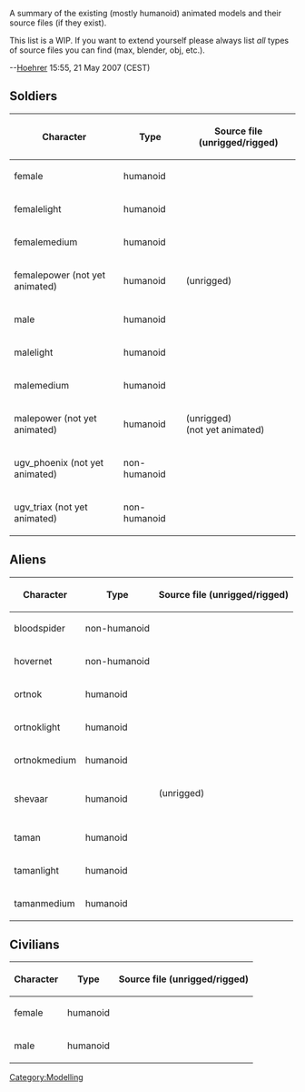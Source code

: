 A summary of the existing (mostly humanoid) animated models and their
source files (if they exist).

This list is a WIP. If you want to extend yourself please always list
*all* types of source files you can find (max, blender, obj, etc.).

--[Hoehrer](User:Hoehrer "wikilink") 15:55, 21 May 2007 (CEST)

## Soldiers

<table>
<thead>
<tr class="header">
<th><p>Character</p></th>
<th><p>Type</p></th>
<th><p>Source file (unrigged/rigged)</p></th>
</tr>
</thead>
<tbody>
<tr class="odd">
<td><p>female</p></td>
<td><p>humanoid</p></td>
<td></td>
</tr>
<tr class="even">
<td><p>femalelight</p></td>
<td><p>humanoid</p></td>
<td></td>
</tr>
<tr class="odd">
<td><p>femalemedium</p></td>
<td><p>humanoid</p></td>
<td></td>
</tr>
<tr class="even">
<td><p>femalepower (not yet animated)</p></td>
<td><p>humanoid</p></td>
<td><p>(unrigged)</p></td>
</tr>
<tr class="odd">
<td><p>male</p></td>
<td><p>humanoid</p></td>
<td></td>
</tr>
<tr class="even">
<td><p>malelight</p></td>
<td><p>humanoid</p></td>
<td></td>
</tr>
<tr class="odd">
<td><p>malemedium</p></td>
<td><p>humanoid</p></td>
<td></td>
</tr>
<tr class="even">
<td><p>malepower (not yet animated)</p></td>
<td><p>humanoid</p></td>
<td><p>(unrigged)<br />
(not yet animated)</p></td>
</tr>
<tr class="odd">
<td><p>ugv_phoenix (not yet animated)</p></td>
<td><p>non-humanoid</p></td>
<td></td>
</tr>
<tr class="even">
<td><p>ugv_triax (not yet animated)</p></td>
<td><p>non-humanoid</p></td>
<td></td>
</tr>
</tbody>
</table>

## Aliens

<table>
<thead>
<tr class="header">
<th><p>Character</p></th>
<th><p>Type</p></th>
<th><p>Source file (unrigged/rigged)</p></th>
</tr>
</thead>
<tbody>
<tr class="odd">
<td><p>bloodspider</p></td>
<td><p>non-humanoid</p></td>
<td></td>
</tr>
<tr class="even">
<td><p>hovernet</p></td>
<td><p>non-humanoid</p></td>
<td></td>
</tr>
<tr class="odd">
<td><p>ortnok</p></td>
<td><p>humanoid</p></td>
<td></td>
</tr>
<tr class="even">
<td><p>ortnoklight</p></td>
<td><p>humanoid</p></td>
<td></td>
</tr>
<tr class="odd">
<td><p>ortnokmedium</p></td>
<td><p>humanoid</p></td>
<td></td>
</tr>
<tr class="even">
<td><p>shevaar</p></td>
<td><p>humanoid</p></td>
<td><p>(unrigged)<br />
<br />
</p></td>
</tr>
<tr class="odd">
<td><p>taman</p></td>
<td><p>humanoid</p></td>
<td></td>
</tr>
<tr class="even">
<td><p>tamanlight</p></td>
<td><p>humanoid</p></td>
<td></td>
</tr>
<tr class="odd">
<td><p>tamanmedium</p></td>
<td><p>humanoid</p></td>
<td></td>
</tr>
</tbody>
</table>

## Civilians

<table>
<thead>
<tr class="header">
<th><p>Character</p></th>
<th><p>Type</p></th>
<th><p>Source file (unrigged/rigged)</p></th>
</tr>
</thead>
<tbody>
<tr class="odd">
<td><p>female</p></td>
<td><p>humanoid</p></td>
<td></td>
</tr>
<tr class="even">
<td><p>male</p></td>
<td><p>humanoid</p></td>
<td></td>
</tr>
</tbody>
</table>

[Category:Modelling](Category:Modelling "wikilink")